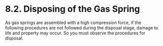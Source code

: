﻿# 8.2. Disposing of the Gas Spring

As gas springs are assembled with a high compression force, if the following procedures are not followed during the disposal stage, damage to life and property may occur. So you must observe the procedures for disposal.
